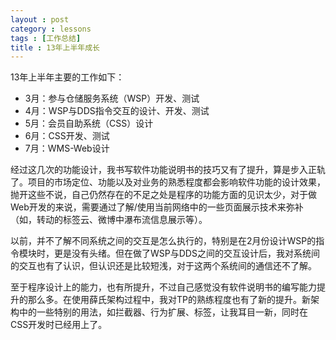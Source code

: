 ```yaml
---
layout : post
category : lessons
tags : [工作总结]
title : 13年上半年成长
---
```



13年上半年主要的工作如下：

- 3月：参与仓储服务系统（WSP）开发、测试
- 4月：WSP与DDS指令交互的设计、开发、测试
- 5月：会员自助系统（CSS）设计
- 6月：CSS开发、测试
- 7月：WMS-Web设计

经过这几次的功能设计，我书写软件功能说明书的技巧又有了提升，算是步入正轨了。项目的市场定位、功能以及对业务的熟悉程度都会影响软件功能的设计效果，抛开这些不说，自己仍然存在的不足之处是程序的功能方面的见识太少，对于做Web开发的来说，需要通过了解/使用当前网络中的一些页面展示技术来弥补（如，转动的标签云、微博中瀑布流信息展示等）。

以前，并不了解不同系统之间的交互是怎么执行的，特别是在2月份设计WSP的指令模块时，更是没有头绪。但在做了WSP与DDS之间的交互设计后，我对系统间的交互也有了认识，但认识还是比较短浅，对于这两个系统间的通信还不了解。

至于程序设计上的能力，也有所提升，不过自己感觉没有软件说明书的编写能力提升的那么多。在使用薛氏架构过程中，我对TP的熟练程度也有了新的提升。新架构中的一些特别的用法，如拦截器、行为扩展、标签，让我耳目一新，同时在CSS开发时已经用上了。

